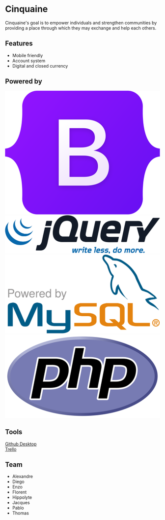 
# Cinquaine

Cinquaine's goal is to empower individuals and strengthen communities by providing a place through which they may exchange and help each others.

## Features

- Mobile friendly
- Account system
- Digital and closed currency

## Powered by

[![Bootstrap](./bootstrap-logo.svg)](https://getbootstrap.com/)
[![JQuery](./JQuery-Logo.svg)](https://jquery.com/)
[![MySQL](./powered-by-mysql.svg)](https://www.php.net/)
[![PHP](./Official_PHP_Logo.svg)](https://www.php.net/)

## Tools

[Github Desktop](https://desktop.github.com/)<br>
[Trello](https://trello.com/invite/b/yqDpcBCJ/01b885b91bb7001233968b4541e71e92/cinquaine)

## Team

- Alexandre
- Diego
- Enzo
- Florent
- Hippolyte
- Jacques
- Pablo
- Thomas
